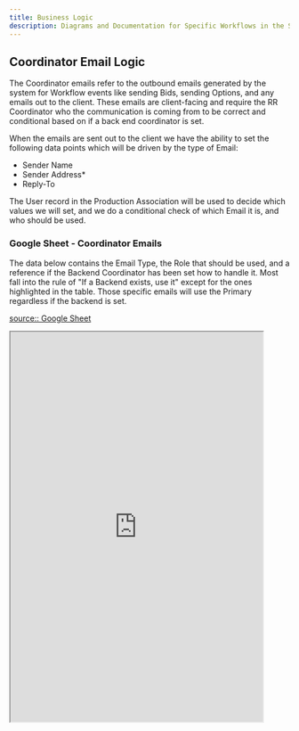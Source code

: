 ```yaml
---
title: Business Logic
description: Diagrams and Documentation for Specific Workflows in the System
---
```


## Coordinator Email Logic

The Coordinator emails refer to the outbound emails generated by the system for Workflow events like sending Bids, sending Options, and any emails out to the client.  These emails are client-facing and require the RR Coordinator who the communication is coming from to be correct and conditional based on if a back end coordinator is set.

When the emails are sent out to the client we have the ability to set the following data points which will be driven by the type of Email:
* Sender Name
* Sender Address*
* Reply-To

The User record in the Production Association will be used to decide which values we will set,  and we do a conditional check of which Email it is, and who should be used.  

### Google Sheet - Coordinator Emails

The data below contains the Email Type, the Role that should be used, and a reference if the Backend Coordinator has been set how to handle it.  Most fall into the rule of "If a Backend exists, use it" except for the ones highlighted in the table.  Those specific emails will use the Primary regardless if the backend is set.

[source:: Google Sheet](https://docs.google.com/spreadsheets/d/1m7NEQbR1owxA6sHduShftgWmiCckVG9NeXAPgY6b4CE/edit#gid=747020528)

<iframe src="https://docs.google.com/spreadsheets/d/e/2PACX-1vSw0MMoS0p_i5Xgcr_-2NFCm1-wbYmLtfWV3gStwgQEOYUyLmBgRHVQVMODNAJUtH6gwIQ8l1b5_3a5/pubhtml?widget=true&amp;headers=false" height="700" width="90%"></iframe>
